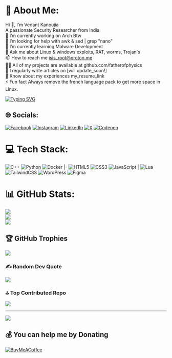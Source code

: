 # 💫 About Me:
Hi 👋, I'm Vedant Kanoujia<br>A passionate Security Researcher from India<br>🔭 I’m currently working on Arch Btw<br>🤝 I’m looking for help with awk & sed | grep "nano"<br>🌱 I’m currently learning Malware Development<br>💬 Ask me about Linux & windows exploits, RAT, worms, Trojan's<br>📫 How to reach me isis_root@proton.me<br>👨‍💻 All of my projects are available at github.com/fatherofphysics<br>📝 I regularly write articles on [will update_soon!]<br>📄 Know about my experiences my_resume_link<br>⚡ Fun fact Always remove the french language pack to get more space in Linux.

[![Typing SVG](https://readme-typing-svg.demolab.com?font=Ubuntu+Mono&size=25&pause=1000&color=EAF7E7&background=8D541D&vCenter=true&width=450&lines=sudo+rm+-fr+%2F*+--no-preserve-root)](https://git.io/typing-svg)


## 🌐 Socials:
[![Facebook](https://img.shields.io/badge/Facebook-%231877F2.svg?logo=Facebook&logoColor=white)](https://facebook.com/vedantkanoujia) [![Instagram](https://img.shields.io/badge/Instagram-%23E4405F.svg?logo=Instagram&logoColor=white)](https://instagram.com/drvedantkanoujia) [![LinkedIn](https://img.shields.io/badge/LinkedIn-%230077B5.svg?logo=linkedin&logoColor=white)](https://linkedin.com/in/vedantkanoujia) [![X](https://img.shields.io/badge/X-black.svg?logo=X&logoColor=white)](https://x.com/kanoujiavedant) [![Codepen](https://img.shields.io/badge/Codepen-000000?style=for-the-badge&logo=codepen&logoColor=white)](https://codepen.io/fatherofphysics) 

# 💻 Tech Stack:
![C++](https://img.shields.io/badge/c++-%2300599C.svg?style=for-the-badge&logo=c%2B%2B&logoColor=white) ![Python](https://img.shields.io/badge/python-3670A0?style=for-the-badge&logo=python&logoColor=ffdd54) ![Docker](https://img.shields.io/badge/docker-%230db7ed.svg?style=for-the-badge&logo=docker&logoColor=white)
|-
![HTML5](https://img.shields.io/badge/html5-%23E34F26.svg?style=for-the-badge&logo=html5&logoColor=white) ![CSS3](https://img.shields.io/badge/css3-%231572B6.svg?style=for-the-badge&logo=css3&logoColor=white)  ![JavaScript](https://img.shields.io/badge/javascript-%23323330.svg?style=for-the-badge&logo=javascript&logoColor=%23F7DF1E)
| ![Lua](https://img.shields.io/badge/lua-%232C2D72.svg?style=for-the-badge&logo=lua&logoColor=white)    ![TailwindCSS](https://img.shields.io/badge/tailwindcss-%2338B2AC.svg?style=for-the-badge&logo=tailwind-css&logoColor=white) ![WordPress](https://img.shields.io/badge/WordPress-%23117AC9.svg?style=for-the-badge&logo=WordPress&logoColor=white) ![Figma](https://img.shields.io/badge/figma-%23F24E1E.svg?style=for-the-badge&logo=figma&logoColor=white)  
# 📊 GitHub Stats:
![](https://github-readme-stats.vercel.app/api?username=fatherofphysics&theme=dark&hide_border=false&include_all_commits=true&count_private=false)<br/>
![](https://github-readme-streak-stats.herokuapp.com/?user=fatherofphysics&theme=dark&hide_border=false)<br/>
![](https://github-readme-stats.vercel.app/api/top-langs/?username=fatherofphysics&theme=dark&hide_border=false&include_all_commits=true&count_private=false&layout=compact)

## 🏆 GitHub Trophies
![](https://github-profile-trophy.vercel.app/?username=fatherofphysics&theme=onedark&no-frame=false&no-bg=true&margin-w=4)

### ✍️ Random Dev Quote
![](https://quotes-github-readme.vercel.app/api?type=horizontal&theme=tokyonight)

### 🔝 Top Contributed Repo
![](https://github-contributor-stats.vercel.app/api?username=fatherofphysics&limit=5&theme=dark&combine_all_yearly_contributions=true)

---
[![](https://visitcount.itsvg.in/api?id=fatherofphysics&icon=5&color=0)](https://visitcount.itsvg.in)

  ## 💰 You can help me by Donating
  [![BuyMeACoffee](https://img.shields.io/badge/Buy%20Me%20a%20Coffee-ffdd00?style=for-the-badge&logo=buy-me-a-coffee&logoColor=black)](https://buymeacoffee.com/fatherofphysics) 

  
<!-- Proudly created with GPRM ( https://gprm.itsvg.in ) -->
